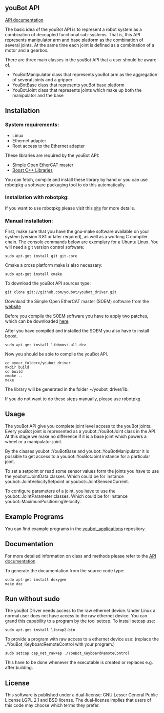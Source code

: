 youBot API
------------

[API documentation](http://youbot.github.com/youbot_driver)

The basic idea of the youBot API is to represent a robot system as a combination of decoupled functional sub-systems. That is, this API represents manipulator arm and base platform as the combination of several joints. At the same time each joint is defined as a combination of a motor and a gearbox.

There are three main classes in the youBot API that a user should be aware of.

* YouBotManipulator class that represents youBot arm as the aggregation of several joints and a gripper
* YouBotBase class that represents youBot base platform
* YouBotJoint class that represents joints which make up both the manipulator and the base


Installation
------------

### System requirements: 
* Linux 
* Ethernet adapter 
* Root access to the Ethernet adapter 

These libraries are required by the youBot API: 

* [Simple Open EtherCAT master](http://soem.berlios.de)
* [Boost C++ Libraries](http://www.boost.org)

You can fetch, compile and install these library by hand or you can use robotpkg a software packaging tool to do this automatically. 

### Installation with robotpkg:
If you want to use robotpkg please visit this [site](https://github.com/youbot/youbot_packages/wiki) for more details.


### Manual installation:
First, make sure that you have the gnu-make software available on your system (version 3.81 or later required), as well as a working C compiler chain.
The console commands below are exemplary for a Ubuntu Linux.
You will need a git version control software:

    sudo apt-get install git git-core

Cmake a cross platform make is also necessary:

    sudo apt-get install cmake

To download the youBot API sources type:

    git clone git://github.com/youbot/youbot_driver.git

Download the Simple Open EtherCAT master (SOEM) software from the [website](http://soem.berlios.de)

Before you compile the SOEM software you have to apply two patches, which can be downloaded [here](https://github.com/youbot/youbot_driver/wiki/SOEMpatches.tar.gz).

After you have compiled and installed the SOEM you also have to install boost.

    sudo apt-get install libboost-all-dev

Now you should be able to compile the youBot API.

    cd <your_folder>/youbot_driver
    mkdir build
    cd build
    cmake ..
    make

The library will be generated in the folder ~/youbot_driver/lib.


If you do not want to do these steps manually, please use robotpkg.


Usage
------------

The youBot API give you complete joint level access to the youBot joints. Every youBot joint is represented as a youbot::YouBotJoint class in the API.
At this stage we make no difference if it is a base joint which powers a wheel or a manipulator joint.

By the classes youbot::YouBotBase and youbot::YouBotManipulator it is possible to get access to a youbot::YouBotJoint instance for a particular joint.

To set a setpoint or read some sensor values form the joints you have to use the youbot::JointData classes.
Which could be for instance youbot::JointVelocitySetpoint or youbot::JointSensedCurrent.

To configure parameters of a joint, you have to use the youbot::JointParameter classes.
Which could be for instance youbot::MaximumPositioningVelocity.


Example Programs
------------
You can find example programs in the [youbot_applications](https://github.com/youbot/youbot_applications) repository.


Documentation
------------
For more detailed information on class and methods please refer to the [API documentation](http://youbot.github.com/youbot_driver).

To generate the documentation from the source code type: 

    sudo apt-get install doxygen
    make doc 


Run without sudo
------------

The youBot Driver needs access to the raw ethernet device. Under Linux a normal user does not have access to the raw ethernet device. You can grand this capability to a program by the tool setcap. To install setcap use:

    sudo apt-get install libcap2-bin

To provide a program with raw access to a ethernet device use: (replace the ./YouBot_KeyboardRemoteControl with your program.)

    sudo setcap cap_net_raw+ep ./YouBot_KeyboardRemoteControl

This have to be done whenever the executable is created or replaces e.g. after building.


License
------------

This software is published under a dual-license: GNU Lesser General Public
License LGPL 2.1 and BSD license. The dual-license implies that users of this
code may choose which terms they prefer.


